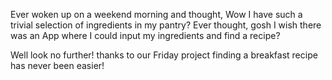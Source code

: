 Ever woken up on a weekend morning and thought, Wow I have such a trivial selection of ingredients in my pantry?
Ever thought, gosh I wish there was an App where I could input my ingredients and find a recipe?

Well look no further! thanks to our Friday project finding a breakfast recipe has never been easier!
